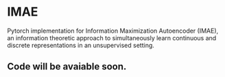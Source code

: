 # IMAE

Pytorch implementation for Information Maximization Autoencoder
(IMAE), an information theoretic approach to simultaneously learn continuous and
discrete representations in an unsupervised setting.



## Code will be avaiable soon. 

